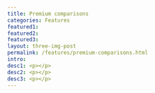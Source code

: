 ```yaml
---
title: Premium comparisons
categories: Features
featured1:
featured2:
featured3:
layout: three-img-post
permalink: /features/premium-comparisons.html
intro:
desc1: <p></p>
desc2: <p></p>
desc3: <p></p>
---
```

